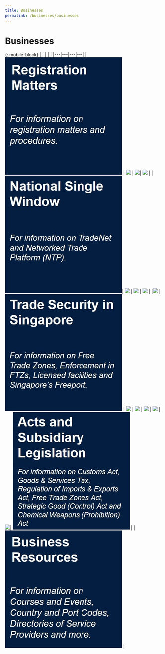 ```yaml
---
title: Businesses
permalink: /businesses/businesses
---
```

# Businesses 

{:.mobile-block}
|  |   |   |   |
|---|---|---|---|
|[![](/images/Registration-matters.jpg)](/businesses/registration-matters/overview)  | [![](/images/B2.jpg)](/businesses/importing-goods/overview)  | [![](/images/B3.jpg)](/businesses/exporting-goods/overview)| [![](/images/B4.jpg)](/businesses/transhipping-goods/quick-guide-on-transhipping-goods) | 
|[![](/images/businesses-overview/Picture9.jpg)](/businesses/national-single-window/TradeNet)| [![](/images/B5.jpg)](/businesses/valuation-duties-taxes-fees/overview) | [![](/images/B6.jpg)](/businesses/harmonised-system-classification-of-goods/understanding-hs-classification) | [![](/images/B7.jpg)](/businesses/certificates-of-origin/overview)  | 
|[![](/images/B8.jpg)](/businesses/customs-schemes-licences-framework/overview)  | [![](/images/businesses-overview/Picture7.jpg)](/businesses/trade-security-in-singapore/) | [![](/images/B9.jpg)](/businesses/strategic-goods-control/overview) | [![](/images/B10.jpg)](/businesses/chemical-weapons-convention/introduction)  | 
[![](/images/B11.jpg)](/businesses/united-nations-security-council-sanctions/)  |  [![](/images/B12.jpg)](/businesses/border-enforcement-of-intellectual-property-rights/quick-guide-for-copyright-and-trade-mark-owners-and-licensees) | [![](/images/B13.jpg)](/businesses/compliance/overview)| [![](/images/businesses-overview/Picture8.jpg)](/businesses/acts-and-subsidiary-legislation/overview) |
| [![](/images/Business-resources.jpg)](/businesses/business-resources/country-and-port-codes) |
